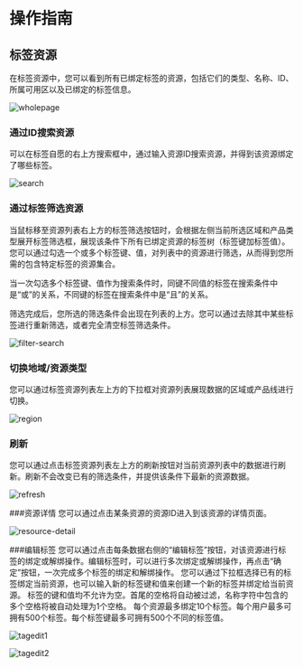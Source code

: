 # 操作指南

## 标签资源
在标签资源中，您可以看到所有已绑定标签的资源，包括它们的类型、名称、ID、所属可用区以及已绑定的标签信息。

![wholepage](..\Image\Tag\tagresource\wholepage.png)

### 通过ID搜索资源
可以在标签自愿的右上方搜索框中，通过输入资源ID搜索资源，并得到该资源绑定了哪些标签。

![search](..\Image\Tag\tagresource\search.png)

### 通过标签筛选资源
当鼠标移至资源列表右上方的标签筛选按钮时，会根据左侧当前所选区域和产品类型展开标签筛选框，展现该条件下所有已绑定资源的标签树（标签键加标签值）。您可以通过勾选一个或多个标签键、值，对列表中的资源进行筛选，从而得到您所需的包含特定标签的资源集合。

当一次勾选多个标签键、值作为搜索条件时，同键不同值的标签在搜索条件中是“或”的关系，不同键的标签在搜索条件中是“且”的关系。

筛选完成后，您所选的筛选条件会出现在列表的上方。您可以通过去除其中某些标签进行重新筛选，或者完全清空标签筛选条件。

![filter-search](..\Image\Tag\tagresource\filter-search.png)

### 切换地域/资源类型
您可以通过标签资源列表左上方的下拉框对资源列表展现数据的区域或产品线进行切换。

![region](..\Image\Tag\tagresource\region.png)

### 刷新
您可以通过点击标签资源列表左上方的刷新按钮对当前资源列表中的数据进行刷新。刷新不会改变已有的筛选条件，并提供该条件下最新的资源数据。

![refresh](..\Image\Tag\tagresource\refresh.png)

###资源详情
您可以通过点击某条资源的资源ID进入到该资源的详情页面。

![resource-detail](..\Image\Tag\tagresource\resource-detail.png)

###编辑标签
您可以通过点击每条数据右侧的“编辑标签”按钮，对该资源进行标签的绑定或解绑操作。编辑标签时，可以进行多次绑定或解绑操作，再点击“确定”按钮，一次完成多个标签的绑定和解绑操作。
您可以通过下拉框选择已有的标签绑定当前资源，也可以输入新的标签键和值来创建一个新的标签并绑定给当前资源。
标签的键和值均不允许为空。首尾的空格将自动被过滤，名称字符中包含的多个空格将被自动处理为1个空格。
每个资源最多绑定10个标签。每个用户最多可拥有500个标签。每个标签键最多可拥有500个不同的标签值。

![tagedit1](..\Image\Tag\tagresource\tagedit1.png)

![tagedit2](..\Image\Tag\tagresource\tagedit2.png)
